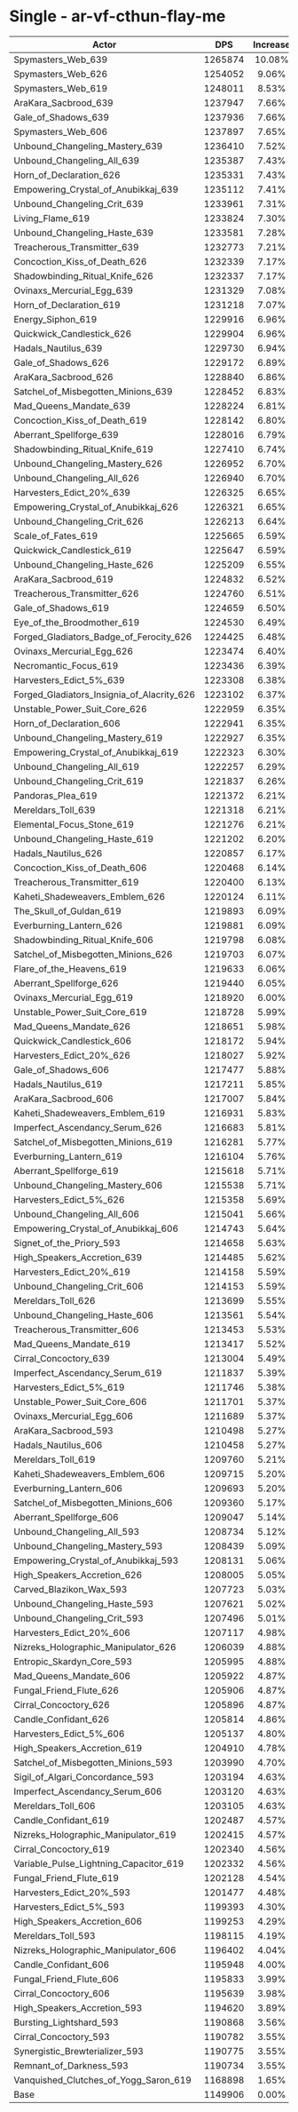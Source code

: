 # Single - ar-vf-cthun-flay-me
| Actor | DPS | Increase |
|---|:---:|:---:|
|Spymasters_Web_639|1265874|10.08%|
|Spymasters_Web_626|1254052|9.06%|
|Spymasters_Web_619|1248011|8.53%|
|AraKara_Sacbrood_639|1237947|7.66%|
|Gale_of_Shadows_639|1237936|7.66%|
|Spymasters_Web_606|1237897|7.65%|
|Unbound_Changeling_Mastery_639|1236410|7.52%|
|Unbound_Changeling_All_639|1235387|7.43%|
|Horn_of_Declaration_626|1235331|7.43%|
|Empowering_Crystal_of_Anubikkaj_639|1235112|7.41%|
|Unbound_Changeling_Crit_639|1233961|7.31%|
|Living_Flame_619|1233824|7.30%|
|Unbound_Changeling_Haste_639|1233581|7.28%|
|Treacherous_Transmitter_639|1232773|7.21%|
|Concoction_Kiss_of_Death_626|1232339|7.17%|
|Shadowbinding_Ritual_Knife_626|1232337|7.17%|
|Ovinaxs_Mercurial_Egg_639|1231329|7.08%|
|Horn_of_Declaration_619|1231218|7.07%|
|Energy_Siphon_619|1229916|6.96%|
|Quickwick_Candlestick_626|1229904|6.96%|
|Hadals_Nautilus_639|1229730|6.94%|
|Gale_of_Shadows_626|1229172|6.89%|
|AraKara_Sacbrood_626|1228840|6.86%|
|Satchel_of_Misbegotten_Minions_639|1228452|6.83%|
|Mad_Queens_Mandate_639|1228224|6.81%|
|Concoction_Kiss_of_Death_619|1228142|6.80%|
|Aberrant_Spellforge_639|1228016|6.79%|
|Shadowbinding_Ritual_Knife_619|1227410|6.74%|
|Unbound_Changeling_Mastery_626|1226952|6.70%|
|Unbound_Changeling_All_626|1226940|6.70%|
|Harvesters_Edict_20%_639|1226325|6.65%|
|Empowering_Crystal_of_Anubikkaj_626|1226321|6.65%|
|Unbound_Changeling_Crit_626|1226213|6.64%|
|Scale_of_Fates_619|1225665|6.59%|
|Quickwick_Candlestick_619|1225647|6.59%|
|Unbound_Changeling_Haste_626|1225209|6.55%|
|AraKara_Sacbrood_619|1224832|6.52%|
|Treacherous_Transmitter_626|1224760|6.51%|
|Gale_of_Shadows_619|1224659|6.50%|
|Eye_of_the_Broodmother_619|1224530|6.49%|
|Forged_Gladiators_Badge_of_Ferocity_626|1224425|6.48%|
|Ovinaxs_Mercurial_Egg_626|1223474|6.40%|
|Necromantic_Focus_619|1223436|6.39%|
|Harvesters_Edict_5%_639|1223308|6.38%|
|Forged_Gladiators_Insignia_of_Alacrity_626|1223102|6.37%|
|Unstable_Power_Suit_Core_626|1222959|6.35%|
|Horn_of_Declaration_606|1222941|6.35%|
|Unbound_Changeling_Mastery_619|1222927|6.35%|
|Empowering_Crystal_of_Anubikkaj_619|1222323|6.30%|
|Unbound_Changeling_All_619|1222257|6.29%|
|Unbound_Changeling_Crit_619|1221837|6.26%|
|Pandoras_Plea_619|1221372|6.21%|
|Mereldars_Toll_639|1221318|6.21%|
|Elemental_Focus_Stone_619|1221276|6.21%|
|Unbound_Changeling_Haste_619|1221202|6.20%|
|Hadals_Nautilus_626|1220857|6.17%|
|Concoction_Kiss_of_Death_606|1220468|6.14%|
|Treacherous_Transmitter_619|1220400|6.13%|
|Kaheti_Shadeweavers_Emblem_626|1220124|6.11%|
|The_Skull_of_Guldan_619|1219893|6.09%|
|Everburning_Lantern_626|1219881|6.09%|
|Shadowbinding_Ritual_Knife_606|1219798|6.08%|
|Satchel_of_Misbegotten_Minions_626|1219703|6.07%|
|Flare_of_the_Heavens_619|1219633|6.06%|
|Aberrant_Spellforge_626|1219440|6.05%|
|Ovinaxs_Mercurial_Egg_619|1218920|6.00%|
|Unstable_Power_Suit_Core_619|1218728|5.99%|
|Mad_Queens_Mandate_626|1218651|5.98%|
|Quickwick_Candlestick_606|1218172|5.94%|
|Harvesters_Edict_20%_626|1218027|5.92%|
|Gale_of_Shadows_606|1217477|5.88%|
|Hadals_Nautilus_619|1217211|5.85%|
|AraKara_Sacbrood_606|1217007|5.84%|
|Kaheti_Shadeweavers_Emblem_619|1216931|5.83%|
|Imperfect_Ascendancy_Serum_626|1216683|5.81%|
|Satchel_of_Misbegotten_Minions_619|1216281|5.77%|
|Everburning_Lantern_619|1216104|5.76%|
|Aberrant_Spellforge_619|1215618|5.71%|
|Unbound_Changeling_Mastery_606|1215538|5.71%|
|Harvesters_Edict_5%_626|1215358|5.69%|
|Unbound_Changeling_All_606|1215041|5.66%|
|Empowering_Crystal_of_Anubikkaj_606|1214743|5.64%|
|Signet_of_the_Priory_593|1214658|5.63%|
|High_Speakers_Accretion_639|1214485|5.62%|
|Harvesters_Edict_20%_619|1214158|5.59%|
|Unbound_Changeling_Crit_606|1214153|5.59%|
|Mereldars_Toll_626|1213699|5.55%|
|Unbound_Changeling_Haste_606|1213561|5.54%|
|Treacherous_Transmitter_606|1213453|5.53%|
|Mad_Queens_Mandate_619|1213417|5.52%|
|Cirral_Concoctory_639|1213004|5.49%|
|Imperfect_Ascendancy_Serum_619|1211837|5.39%|
|Harvesters_Edict_5%_619|1211746|5.38%|
|Unstable_Power_Suit_Core_606|1211701|5.37%|
|Ovinaxs_Mercurial_Egg_606|1211689|5.37%|
|AraKara_Sacbrood_593|1210498|5.27%|
|Hadals_Nautilus_606|1210458|5.27%|
|Mereldars_Toll_619|1209760|5.21%|
|Kaheti_Shadeweavers_Emblem_606|1209715|5.20%|
|Everburning_Lantern_606|1209693|5.20%|
|Satchel_of_Misbegotten_Minions_606|1209360|5.17%|
|Aberrant_Spellforge_606|1209047|5.14%|
|Unbound_Changeling_All_593|1208734|5.12%|
|Unbound_Changeling_Mastery_593|1208439|5.09%|
|Empowering_Crystal_of_Anubikkaj_593|1208131|5.06%|
|High_Speakers_Accretion_626|1208005|5.05%|
|Carved_Blazikon_Wax_593|1207723|5.03%|
|Unbound_Changeling_Haste_593|1207621|5.02%|
|Unbound_Changeling_Crit_593|1207496|5.01%|
|Harvesters_Edict_20%_606|1207117|4.98%|
|Nizreks_Holographic_Manipulator_626|1206039|4.88%|
|Entropic_Skardyn_Core_593|1205995|4.88%|
|Mad_Queens_Mandate_606|1205922|4.87%|
|Fungal_Friend_Flute_626|1205906|4.87%|
|Cirral_Concoctory_626|1205896|4.87%|
|Candle_Confidant_626|1205814|4.86%|
|Harvesters_Edict_5%_606|1205137|4.80%|
|High_Speakers_Accretion_619|1204910|4.78%|
|Satchel_of_Misbegotten_Minions_593|1203990|4.70%|
|Sigil_of_Algari_Concordance_593|1203194|4.63%|
|Imperfect_Ascendancy_Serum_606|1203120|4.63%|
|Mereldars_Toll_606|1203105|4.63%|
|Candle_Confidant_619|1202487|4.57%|
|Nizreks_Holographic_Manipulator_619|1202415|4.57%|
|Cirral_Concoctory_619|1202340|4.56%|
|Variable_Pulse_Lightning_Capacitor_619|1202332|4.56%|
|Fungal_Friend_Flute_619|1202128|4.54%|
|Harvesters_Edict_20%_593|1201477|4.48%|
|Harvesters_Edict_5%_593|1199393|4.30%|
|High_Speakers_Accretion_606|1199253|4.29%|
|Mereldars_Toll_593|1198115|4.19%|
|Nizreks_Holographic_Manipulator_606|1196402|4.04%|
|Candle_Confidant_606|1195948|4.00%|
|Fungal_Friend_Flute_606|1195833|3.99%|
|Cirral_Concoctory_606|1195639|3.98%|
|High_Speakers_Accretion_593|1194620|3.89%|
|Bursting_Lightshard_593|1190868|3.56%|
|Cirral_Concoctory_593|1190782|3.55%|
|Synergistic_Brewterializer_593|1190775|3.55%|
|Remnant_of_Darkness_593|1190734|3.55%|
|Vanquished_Clutches_of_Yogg_Saron_619|1168898|1.65%|
|Base|1149906|0.00%|
